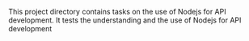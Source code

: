 This project directory contains tasks on the use of Nodejs for API development. It tests the understanding and the use of Nodejs for API development
